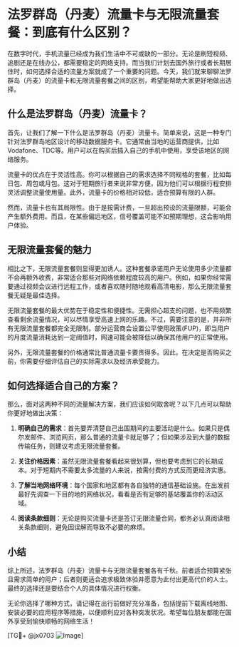 # 法罗群岛（丹麦）流量卡与无限流量套餐：到底有什么区别？

在数字时代，手机流量已经成为我们生活中不可或缺的一部分。无论是刷短视频、追剧还是在线办公，都需要稳定的网络支持。而当我们计划去国外旅行或者长期居住时，如何选择合适的流量方案就成了一个重要的问题。今天，我们就来聊聊法罗群岛（丹麦）的流量卡和无限流量套餐之间的区别，希望能帮助大家更好地做出选择。

## 什么是法罗群岛（丹麦）流量卡？

首先，让我们了解一下什么是法罗群岛（丹麦）流量卡。简单来说，这是一种专门针对法罗群岛地区设计的移动数据服务卡。它通常由当地的运营商提供，比如Vodafone、TDC等。用户可以在购买后插入自己的手机中使用，享受该地区的网络服务。

流量卡的优点在于灵活性高。你可以根据自己的需求选择不同规格的套餐，比如每日包、周包或月包。这对于短期旅行者来说非常方便，因为他们可以根据行程安排灵活调整流量使用量。此外，流量卡的价格相对较低，适合预算有限的人群。

然而，流量卡也有其局限性。由于是按需计费，一旦超出预设的流量限额，可能会产生额外费用。而且，在某些偏远地区，信号覆盖可能不如预期理想，这会影响用户体验。

## 无限流量套餐的魅力

相比之下，无限流量套餐则显得更加诱人。这种套餐承诺用户无论使用多少流量都不会再额外收费，非常适合那些对网络依赖程度较高的用户。例如，如果你经常需要通过视频会议进行远程工作，或者喜欢随时随地观看高清电影，那么无限流量套餐无疑是最佳选择。

无限流量套餐的最大优势在于稳定性和便捷性。无需担心超支的问题，也不用频繁查看剩余流量情况，可以尽情享受高速上网的乐趣。不过，需要注意的是，并非所有无限流量套餐都完全无限制。部分运营商会设置公平使用政策(FUP)，即当用户的月度流量消耗达到一定阈值时，网速可能会被降低以确保其他用户的正常使用。

另外，无限流量套餐的价格通常比普通流量卡要贵得多。因此，在决定是否购买之前，你需要仔细评估自己的实际需求以及经济承受能力。

## 如何选择适合自己的方案？

那么，面对这两种不同的流量解决方案，我们应该如何取舍呢？以下几点可以帮助你更好地做出决策：

1. **明确自己的需求**：首先要弄清楚自己出国期间的主要活动是什么。如果只是偶尔发邮件、浏览网页，那么普通的流量卡就足够了；但如果涉及到大量的数据传输任务，则建议考虑无限流量套餐。
   
2. **关注价格因素**：虽然无限流量套餐看起来很划算，但也要考虑到它的长期成本。对于短期内不需要太多流量的人来说，按需付费的方式反而更经济实惠。
   
3. **了解当地网络环境**：每个国家和地区都有各自独特的通信基础设施。在出发前最好先调查一下目的地的网络状况，看看是否有足够的基站覆盖你的活动区域。
   
4. **阅读条款细则**：无论是购买流量卡还是签订无限流量合同，都务必认真阅读相关条款细则，避免因误解而导致不必要的麻烦。

## 小结

综上所述，法罗群岛（丹麦）流量卡与无限流量套餐各有千秋。前者适合预算紧张且需求简单的用户；后者则更适合追求极致体验并愿意为此付出更高代价的人士。最终的选择还是要结合个人的具体情况进行权衡。

无论你选择了哪种方式，请记得在出行前做好充分准备，包括提前下载离线地图、安装必要的应用程序等措施，以便顺利应对各种突发状况。希望每位朋友都能在国外享受到愉快顺畅的网络生活！

[TG💪+ @jx0703 ![Image](https://github.com/user-attachments/assets/dbca1d08-cadb-493c-b0ec-ad6f7a83f270)]